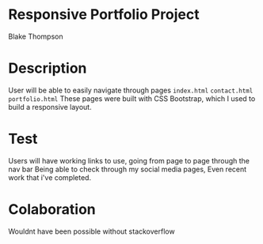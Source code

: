 # Responsive Portfolio Project
Blake Thompson


# Description 
User will be able to easily navigate through pages
`index.html`
`contact.html`
`portfolio.html`
These pages were built with CSS Bootstrap, which I used to build a responsive layout.
# Test
Users will have working links to use, going from page to page through the nav bar
Being able to check through my social media pages,
Even recent work that i've completed.

# Colaboration 
Wouldnt have been possible without stackoverflow

